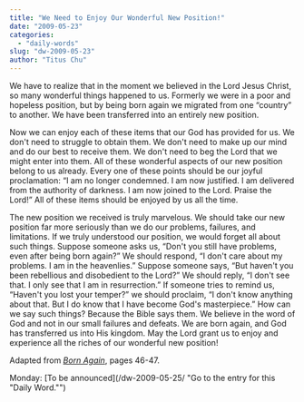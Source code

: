 ```yaml
---
title: "We Need to Enjoy Our Wonderful New Position!"
date: "2009-05-23"
categories: 
  - "daily-words"
slug: "dw-2009-05-23"
author: "Titus Chu"
---
```


We have to realize that in the moment we believed in the Lord Jesus Christ, so many wonderful things happened to us. Formerly we were in a poor and hopeless position, but by being born again we migrated from one “country” to another. We have been transferred into an entirely new position.

Now we can enjoy each of these items that our God has provided for us. We don't need to struggle to obtain them. We don't need to make up our mind and do our best to receive them. We don't need to beg the Lord that we might enter into them. All of these wonderful aspects of our new position belong to us already. Every one of these points should be our joyful proclamation: “I am no longer condemned. I am now justified. I am delivered from the authority of darkness. I am now joined to the Lord. Praise the Lord!” All of these items should be enjoyed by us all the time.

The new position we received is truly marvelous. We should take our new position far more seriously than we do our problems, failures, and limitations. If we truly understood our position, we would forget all about such things. Suppose someone asks us, “Don't you still have problems, even after being born again?” We should respond, “I don't care about my problems. I am in the heavenlies.” Suppose someone says, “But haven't you been rebellious and disobedient to the Lord?” We should reply, “I don't see that. I only see that I am in resurrection.” If someone tries to remind us, “Haven't you lost your temper?” we should proclaim, “I don't know anything about that. But I do know that I have become God's masterpiece.” How can we say such things? Because the Bible says them. We believe in the word of God and not in our small failures and defeats. We are born again, and God has transferred us into His kingdom. May the Lord grant us to enjoy and experience all the riches of our wonderful new position!

Adapted from _[Born Again](/book-born-again/)_, pages 46-47.

Monday: [To be announced](/dw-2009-05-25/ "Go to the entry for this "Daily Word."")
